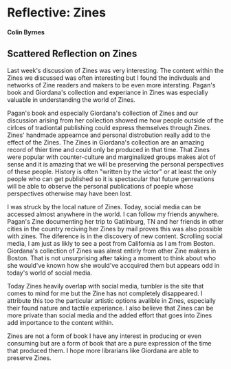 # Reflective: Zines

#### Colin Byrnes

## Scattered Reflection on Zines 

Last week's discussion of Zines was very interesting. The content within the Zines we discussed was often interesting but I found the indivduals and networks of Zine readers and makers to be even more intersting. Pagan's book and Giordana's collection and experiance in Zines was especially valuable in understanding the world of Zines. 

Pagan's book and especially Giordana's collection of Zines and our discussion arising from her collection showed me how people outside of the cirlces of tradiontal publishing could express themselves through Zines. Zines' handmade appearnce and personal distrobution really add to the effect of the Zines. The Zines in Giordana's collection are an amazing record of thier time and could only be produced in that time. That Zines were popular with counter-culture and marginalized groups makes alot of sense and it is amazing that we will be preserving the personal perspectives of these people. History is often "written by the victor" or at least the only people who can get published so it is spectacular that future genreations will be able to observe the personal publications of poeple whose perspectives otherwise may have been lost.  

I was struck by the local nature of Zines. Today, social media can be accessed almost anywhere in the world. I can follow my friends anywhere. Pagan's Zine documenting her trip to Gatilnburg, TN and her friends in other cities in the country reciving her Zines by mail proves this was also possible with zines. The diference is in the discovery of new content. Scrolling social media, I am just as likly to see a post from California as I am from Boston. Giordana's collection of Zines was almst entirly from other Zine makers in Boston. That is not unsurprising after taking a moment to think about who she would've known how she would've accquired them but appears odd in today's world of social media.
   

Today Zines heavily overlap with social media, tumbler is the site that comes to mind for me but the Zine has not completely disappeared. I attribute this too the particular artistic options avalible in Zines, especially their found nature and tactile experiance. I also believe that Zines can be more private than social media and the added effort that goes into Zines add importance to the content within. 

Zines are not a form of book I have any interest in producing or even consuming but are a form of book that are a pure expression of the time that produced them. I hope more librarians like Giordana are able to preserve Zines. 
